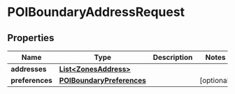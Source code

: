 

# POIBoundaryAddressRequest


## Properties

Name | Type | Description | Notes
------------ | ------------- | ------------- | -------------
**addresses** | [**List&lt;ZonesAddress&gt;**](ZonesAddress.md) |  | 
**preferences** | [**POIBoundaryPreferences**](POIBoundaryPreferences.md) |  |  [optional]




